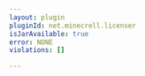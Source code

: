 ```yaml
---
layout: plugin
pluginId: net.minecrell.licenser
isJarAvailable: true
error: NONE
violations: []

---
```

